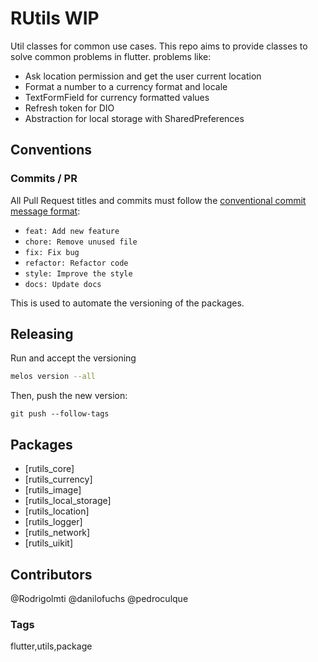 # RUtils WIP

Util classes for common use cases. This repo aims to provide classes to solve common problems in flutter.
problems like:
- Ask location permission and get the user current location
- Format a number to a currency format and locale
- TextFormField for currency formatted values
- Refresh token for DIO
- Abstraction for local storage with SharedPreferences

## Conventions

### Commits / PR 

All Pull Request titles and commits must follow the [conventional commit message format](https://conventionalcommits.org/):

- `feat: Add new feature`
- `chore: Remove unused file`
- `fix: Fix bug`
- `refactor: Refactor code`
- `style: Improve the style`
- `docs: Update docs`

This is used to automate the versioning of the packages.

## Releasing

Run and accept the versioning

```bash
melos version --all
```

Then, push the new version:

```
git push --follow-tags
```

## Packages
- [rutils_core]
- [rutils_currency]
- [rutils_image]
- [rutils_local_storage]
- [rutils_location]
- [rutils_logger]
- [rutils_network]
- [rutils_uikit]

## Contributors
@Rodrigolmti
@danilofuchs
@pedroculque

### Tags

flutter,utils,package
